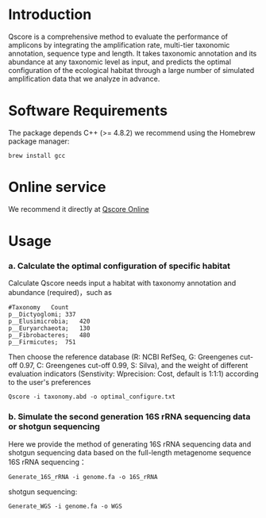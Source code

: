 # Introduction
Qscore is a comprehensive method to evaluate the performance of amplicons by integrating the amplification rate, multi-tier taxonomic annotation, sequence type and length. It takes taxonomic annotation and its abundance at any taxonomic level as input, and predicts the optimal configuration of the ecological habitat through a large number of simulated amplification data that we analyze in advance.

# Software Requirements
The package depends C++ (>= 4.8.2) we recommend using the Homebrew package manager:
```
brew install gcc
```
# Online service
We recommend it directly at [Qscore Online](http://qscore.single-cell.cn/)

# Usage
### a. Calculate the optimal configuration of specific habitat
Calculate Qscore needs input a habitat with taxonomy annotation and abundance (required)，such as
```
#Taxonomy	Count
p__Dictyoglomi;	337
p__Elusimicrobia;	420
p__Euryarchaeota;	130
p__Fibrobacteres;	480
p__Firmicutes;	751
```
Then choose the reference database (R: NCBI RefSeq, G: Greengenes cut-off 0.97, C: Greengenes cut-off 0.99, S: Silva), and the weight of different evaluation indicators (Senstivity: Wprecision: Cost, default is 1:1:1) according to the user's preferences
```
Qscore -i taxonomy.abd -o optimal_configure.txt
```
### b. Simulate the second generation 16S rRNA sequencing data or shotgun sequencing
Here we provide the method of generating 16S rRNA sequencing data and shotgun sequencing data based on the full-length metagenome sequence
16S rRNA sequencing：
```
Generate_16S_rRNA -i genome.fa -o 16S_rRNA
```
shotgun sequencing:
```
Generate_WGS -i genome.fa -o WGS
```

